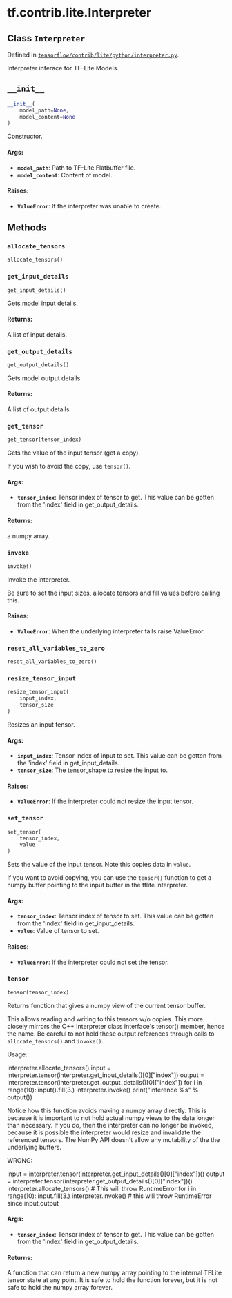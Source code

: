 <div itemscope itemtype="http://developers.google.com/ReferenceObject">
<meta itemprop="name" content="tf.contrib.lite.Interpreter" />
<meta itemprop="path" content="Stable" />
<meta itemprop="property" content="__init__"/>
<meta itemprop="property" content="allocate_tensors"/>
<meta itemprop="property" content="get_input_details"/>
<meta itemprop="property" content="get_output_details"/>
<meta itemprop="property" content="get_tensor"/>
<meta itemprop="property" content="invoke"/>
<meta itemprop="property" content="reset_all_variables_to_zero"/>
<meta itemprop="property" content="resize_tensor_input"/>
<meta itemprop="property" content="set_tensor"/>
<meta itemprop="property" content="tensor"/>
</div>

# tf.contrib.lite.Interpreter

## Class `Interpreter`





Defined in [`tensorflow/contrib/lite/python/interpreter.py`](https://www.tensorflow.org/code/tensorflow/contrib/lite/python/interpreter.py).

Interpreter inferace for TF-Lite Models.

<h2 id="__init__"><code>__init__</code></h2>

``` python
__init__(
    model_path=None,
    model_content=None
)
```

Constructor.

#### Args:

* <b>`model_path`</b>: Path to TF-Lite Flatbuffer file.
* <b>`model_content`</b>: Content of model.


#### Raises:

* <b>`ValueError`</b>: If the interpreter was unable to create.



## Methods

<h3 id="allocate_tensors"><code>allocate_tensors</code></h3>

``` python
allocate_tensors()
```



<h3 id="get_input_details"><code>get_input_details</code></h3>

``` python
get_input_details()
```

Gets model input details.

#### Returns:

A list of input details.

<h3 id="get_output_details"><code>get_output_details</code></h3>

``` python
get_output_details()
```

Gets model output details.

#### Returns:

A list of output details.

<h3 id="get_tensor"><code>get_tensor</code></h3>

``` python
get_tensor(tensor_index)
```

Gets the value of the input tensor (get a copy).

If you wish to avoid the copy, use `tensor()`.

#### Args:

* <b>`tensor_index`</b>: Tensor index of tensor to get. This value can be gotten from
                the 'index' field in get_output_details.


#### Returns:

a numpy array.

<h3 id="invoke"><code>invoke</code></h3>

``` python
invoke()
```

Invoke the interpreter.

Be sure to set the input sizes, allocate tensors and fill values before
calling this.

#### Raises:

* <b>`ValueError`</b>: When the underlying interpreter fails raise ValueError.

<h3 id="reset_all_variables_to_zero"><code>reset_all_variables_to_zero</code></h3>

``` python
reset_all_variables_to_zero()
```



<h3 id="resize_tensor_input"><code>resize_tensor_input</code></h3>

``` python
resize_tensor_input(
    input_index,
    tensor_size
)
```

Resizes an input tensor.

#### Args:

* <b>`input_index`</b>: Tensor index of input to set. This value can be gotten from
               the 'index' field in get_input_details.
* <b>`tensor_size`</b>: The tensor_shape to resize the input to.


#### Raises:

* <b>`ValueError`</b>: If the interpreter could not resize the input tensor.

<h3 id="set_tensor"><code>set_tensor</code></h3>

``` python
set_tensor(
    tensor_index,
    value
)
```

Sets the value of the input tensor. Note this copies data in `value`.

If you want to avoid copying, you can use the `tensor()` function to get a
numpy buffer pointing to the input buffer in the tflite interpreter.

#### Args:

* <b>`tensor_index`</b>: Tensor index of tensor to set. This value can be gotten from
                the 'index' field in get_input_details.
* <b>`value`</b>: Value of tensor to set.


#### Raises:

* <b>`ValueError`</b>: If the interpreter could not set the tensor.

<h3 id="tensor"><code>tensor</code></h3>

``` python
tensor(tensor_index)
```

Returns function that gives a numpy view of the current tensor buffer.

This allows reading and writing to this tensors w/o copies. This more
closely mirrors the C++ Interpreter class interface's tensor() member, hence
the name. Be careful to not hold these output references through calls
to `allocate_tensors()` and `invoke()`.

Usage:

interpreter.allocate_tensors()
input = interpreter.tensor(interpreter.get_input_details()[0]["index"])
output = interpreter.tensor(interpreter.get_output_details()[0]["index"])
for i in range(10):
  input().fill(3.)
  interpreter.invoke()
  print("inference %s" % output())

Notice how this function avoids making a numpy array directly. This is
because it is important to not hold actual numpy views to the data longer
than necessary. If you do, then the interpreter can no longer be invoked,
because it is possible the interpreter would resize and invalidate the
referenced tensors. The NumPy API doesn't allow any mutability of the
the underlying buffers.

WRONG:

input = interpreter.tensor(interpreter.get_input_details()[0]["index"])()
output = interpreter.tensor(interpreter.get_output_details()[0]["index"])()
interpreter.allocate_tensors()  # This will throw RuntimeError
for i in range(10):
  input.fill(3.)
  interpreter.invoke()  # this will throw RuntimeError since input,output

#### Args:

* <b>`tensor_index`</b>: Tensor index of tensor to get. This value can be gotten from
                the 'index' field in get_output_details.


#### Returns:

A function that can return a new numpy array pointing to the internal
TFLite tensor state at any point. It is safe to hold the function forever,
but it is not safe to hold the numpy array forever.



